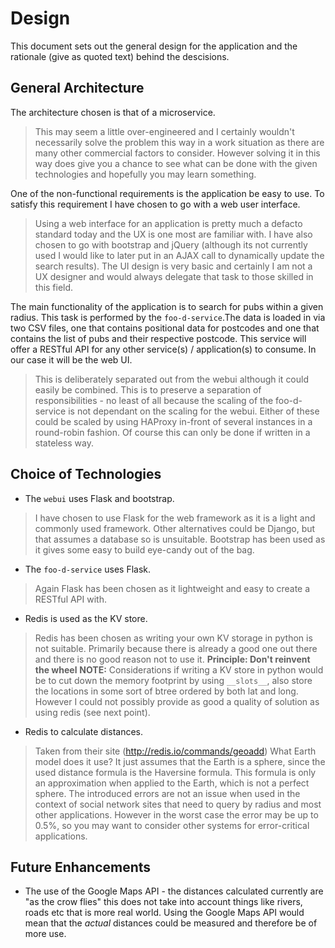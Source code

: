 # Design
This document sets out the general design for the application and the rationale (give as quoted text) behind the descisions.

## General Architecture
The architecture chosen is that of a microservice.
> This may seem a little over-engineered and I certainly wouldn't necessarily solve the problem this way in a work situation as there are many other commercial factors to consider. However solving it in this way does give you a chance to see what can be done with the given technologies and hopefully you may learn something.

One of the non-functional requirements is the application be easy to use. To satisfy this requirement I have chosen to go with a web user interface.
> Using a web interface for an application is pretty much a defacto standard today and the UX is one most are familiar with. I have also chosen to go with bootstrap and jQuery (although its not currently used I would like to later put in an AJAX call to dynamically update the search results). The UI design is very basic and certainly I am not a UX designer and would always delegate that task to those skilled in this field.

The main functionality of the application is to search for pubs within a given radius. This task is performed by the `foo-d-service`.The data is loaded in via two CSV files, one that contains positional data for postcodes and one that contains the list of pubs and their respective postcode. This service will offer a RESTful API for any other service(s) / application(s) to consume. In our case it will be the web UI.

> This is deliberately separated out from the webui although it could easily be combined. This is to preserve a separation of responsibilities - no least of all because the scaling of the foo-d-service is not dependant on the scaling for the webui. Either of these could be scaled by using HAProxy in-front of several instances in a round-robin fashion. Of course this can only be done if written in a stateless way.

## Choice of Technologies

* The `webui` uses Flask and bootstrap.
> I have chosen to use Flask for the web framework as it is a light and commonly used framework. Other alternatives could be Django, but that assumes a database so is unsuitable.
Bootstrap has been used as it gives some easy to build eye-candy out of the bag.

* The `foo-d-service` uses Flask.
> Again Flask has been chosen as it lightweight and easy to create a RESTful API with.

* Redis is used as the KV store.
> Redis has been chosen as writing your own KV storage in python is not suitable. Primarily because there is already a good one out there and there is no good reason not to use it. **Principle: Don't reinvent the wheel**
**NOTE:** Considerations if writing a KV store in python would be to cut down the memory footprint by using `__slots__`, also store the locations in some sort of btree ordered by both lat and long. However I could not possibly provide as good a quality of solution as using redis (see next point).

* Redis to calculate distances.
> Taken from their site (http://redis.io/commands/geoadd) What Earth model does it use?
It just assumes that the Earth is a sphere, since the used distance formula is the Haversine formula. This formula is only an approximation when applied to the Earth, which is not a perfect sphere. The introduced errors are not an issue when used in the context of social network sites that need to query by radius and most other applications. However in the worst case the error may be up to 0.5%, so you may want to consider other systems for error-critical applications.

## Future Enhancements

* The use of the Google Maps API - the distances calculated currently are "as the crow flies" this does not take into account things like rivers, roads etc that is more real world. Using the Google Maps API would mean that the *actual* distances could be measured and therefore be of more use.
